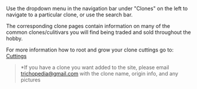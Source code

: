 Use the dropdown menu in the navigation bar under "Clones" on the left to navigate to a particular clone, or use the search bar.

The corresponding clone pages contain information on many of the common clones/culitivars you will find being traded and sold throughout the hobby.  

For more information how to root and grow your clone cuttings go to: [Cuttings](../grow-guides/cutting.md)

>*If you have a clone you want added to the site, please email trichopedia@gmail.com with the clone name, origin info, and any pictures

